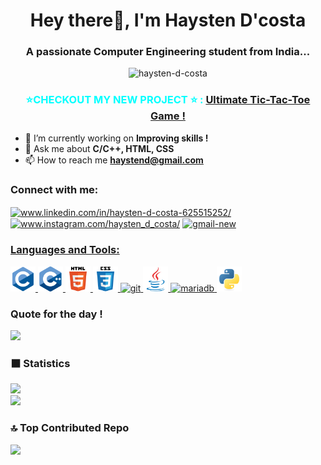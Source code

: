 <h1 align="center">Hey there👋, I'm Haysten D'costa</h1>
<h3 align="center">A passionate Computer Engineering student from India...</h3>

<p align="center"> <img src="https://komarev.com/ghpvc/?username=haysten-d-costa&label=Profile%20views&color=0e75b6&style=flat" alt="haysten-d-costa" /> </p>
<h3 align="center" style="color:cyan">⭐CHECKOUT MY NEW PROJECT ⭐ :  <a href="https://github.com/Haysten-D-costa/Ultimate-Tic-Tac-Toe-Game-C-plus-plus">Ultimate Tic-Tac-Toe Game !</a></h3>

- 🔭 I’m currently working on **Improving skills !**
- 💬 Ask me about **C/C++, HTML, CSS**
- 📫 How to reach me **haystend@gmail.com**

<h3 align="left">Connect with me:</h3>
<p align="left">
<a href="https://linkedin.com/in/www.linkedin.com/in/haysten-d-costa-625515252/" target="blank"><img align="center" src="https://raw.githubusercontent.com/rahuldkjain/github-profile-readme-generator/master/src/images/icons/Social/linked-in-alt.svg" alt="www.linkedin.com/in/haysten-d-costa-625515252/" height="30" width="40" /></a>
<a href="https://www.instagram.com/haysten_d_costa/" target="blank"><img align="center" src="https://raw.githubusercontent.com/rahuldkjain/github-profile-readme-generator/master/src/images/icons/Social/instagram.svg" alt="www.instagram.com/haysten_d_costa/" height="30" width="40" /></a>
<a href="#"><img align="center" width="35" height="40" src="https://img.icons8.com/color/48/gmail-new.png" alt="gmail-new"/>
</p>

<h3 align="left">Languages and Tools:</h3>
<p align="left"> 
    <!-- <img width="45" height="44" src="https://img.icons8.com/color/48/assembly.png" alt="assembly"/> -->
    <!-- <a href="https://www.gnu.org/software/bash/" target="_blank" rel="noreferrer"> 
        <img width="42" height="43" src="https://img.icons8.com/color/48/bash.png" alt="bash"/> 
    </a>  -->
    <a href="https://www.cprogramming.com/" target="_blank" rel="noreferrer"> 
        <img src="https://raw.githubusercontent.com/devicons/devicon/master/icons/c/c-original.svg" alt="c" width="40" height="40"/> 
    </a> 
    <a href="https://www.w3schools.com/cpp/" target="_blank" rel="noreferrer"> 
        <img src="https://raw.githubusercontent.com/devicons/devicon/master/icons/cplusplus/cplusplus-original.svg" alt="cplusplus" width="40" height="40"/> 
    </a> 
    <!-- <a href="https://www.w3schools.com/cs/" target="_blank" rel="noreferrer"> 
        <img src="https://raw.githubusercontent.com/devicons/devicon/master/icons/csharp/csharp-original.svg" alt="csharp" width="40" height="40"/> 
    </a>  -->
    <a href="https://www.w3.org/html/" target="_blank" rel="noreferrer"> 
        <img src="https://raw.githubusercontent.com/devicons/devicon/master/icons/html5/html5-original-wordmark.svg" alt="html5" width="40" height="40"/> 
    </a>
    <a href="https://www.w3schools.com/css/" target="_blank" rel="noreferrer"> 
        <img src="https://raw.githubusercontent.com/devicons/devicon/master/icons/css3/css3-original-wordmark.svg" alt="css3" width="40" height="40"/> 
    </a> 
    <a href="https://git-scm.com/" target="_blank" rel="noreferrer"> 
        <img src="https://www.vectorlogo.zone/logos/git-scm/git-scm-icon.svg" alt="git" width="40" height="40"/> 
    </a> 
    <a href="https://www.java.com" target="_blank" rel="noreferrer"> 
        <img src="https://raw.githubusercontent.com/devicons/devicon/master/icons/java/java-original.svg" alt="java" width="40" height="40"/> 
    </a> 
    <!-- <a href="https://developer.mozilla.org/en-US/docs/Web/JavaScript" target="_blank" rel="noreferrer"> 
        <img src="https://raw.githubusercontent.com/devicons/devicon/master/icons/javascript/javascript-original.svg" alt="javascript" width="40" height="40"/> 
    </a>  -->
    <!-- <a href="https://www.linux.org/" target="_blank" rel="noreferrer"> 
        <img src="https://raw.githubusercontent.com/devicons/devicon/master/icons/linux/linux-original.svg" alt="linux" width="40" height="40"/> 
    </a>  -->
    <a href="https://mariadb.org/" target="_blank" rel="noreferrer"> 
        <img src="https://www.vectorlogo.zone/logos/mariadb/mariadb-icon.svg" alt="mariadb" width="40" height="40"/> 
    </a> 
    <a href="https://www.python.org" target="_blank" rel="noreferrer"> 
        <img src="https://raw.githubusercontent.com/devicons/devicon/master/icons/python/python-original.svg" alt="python" width="40" height="40"/> 
    </a> 
</p>


### Quote for the day !
![](https://quotes-github-readme.vercel.app/api?type=horizontal&theme=radical)
### ⬛  Statistics
![](https://github-readme-stats.vercel.app/api/top-langs/?username=Haysten-D-costa&theme=dark&hide_border=true&include_all_commits=true&count_private=true&layout=compact)<br/>
![](https://github-readme-stats.vercel.app/api?username=Haysten-D-costa&theme=dark&hide_border=true&include_all_commits=true&count_private=true)
### 🔝 Top Contributed Repo
![](https://github-contributor-stats.vercel.app/api?username=Haysten-D-costa&limit=5&theme=dark&combine_all_yearly_contributions=true)
